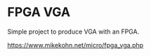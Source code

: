 FPGA VGA
========

Simple project to produce VGA with an FPGA.

https://www.mikekohn.net/micro/fpga_vga.php

